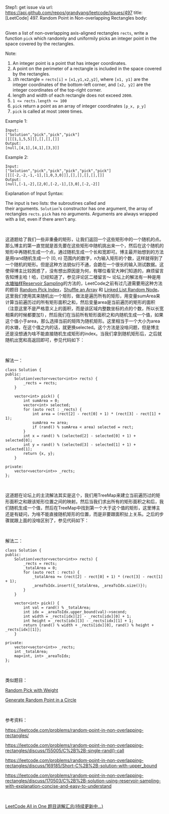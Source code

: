Step1: get issue via url: https://api.github.com/repos/grandyang/leetcode/issues/497 
 title:[LeetCode] 497. Random Point in Non-overlapping Rectangles 
 body:  
  

Given a list of non-overlapping axis-aligned rectangles `rects`, write a function `pick` which randomly and uniformily picks an integer point in the space covered by the rectangles.

Note:

  1. An integer point is a point that has integer coordinates. 
  2. A point on the perimeter of a rectangle is included in the space covered by the rectangles. 
  3. `i`th rectangle = `rects[i]` = `[x1,y1,x2,y2]`, where `[x1, y1]` are the integer coordinates of the bottom-left corner, and `[x2, y2]` are the integer coordinates of the top-right corner.
  4. length and width of each rectangle does not exceed `2000`.
  5. `1 <= rects.length <= 100`
  6. `pick` return a point as an array of integer coordinates `[p_x, p_y]`
  7. `pick` is called at most `10000` times.



Example 1:
    
    
    Input: 
    ["Solution","pick","pick","pick"]
    [[[[1,1,5,5]]],[],[],[]]
    Output: 
    [null,[4,1],[4,1],[3,3]]
    

Example 2:
    
    
    Input: 
    ["Solution","pick","pick","pick","pick","pick"]
    [[[[-2,-2,-1,-1],[1,0,3,0]]],[],[],[],[],[]]
    Output: 
    [null,[-1,-2],[2,0],[-2,-1],[3,0],[-2,-2]]

Explanation of Input Syntax:

The input is two lists: the subroutines called and their arguments. `Solution`'s constructor has one argument, the array of rectangles `rects`. `pick` has no arguments. Arguments are always wrapped with a list, even if there aren't any.

 

这道题给了我们一些非重叠的矩形，让我们返回一个这些矩形中的一个随机的点。那么博主的第一直觉就是首先要在这些矩形中随机挑出来一个，然后在这个随机的矩形中再随机生成一个点，通过随机生成一个长和宽即可。博主最开始想到的方法是用rand随机生成一个 [0, n) 范围内的数字，n为输入矩形的个数，这样就得到了一个随机的矩形。但是这种方法貌似行不通，会跪在一个很长的输入测试数据。这使得博主比较困惑了，没有想出原因是为何，有哪位看官大神们知道的，麻烦留言告知博主哈！哈，已经知道了，参见评论区二楼留言～ 论坛上的解法有一种是用[水塘抽样Reservoir Sampling](https://zh.wikipedia.org/wiki/%E6%B0%B4%E5%A1%98%E6%8A%BD%E6%A8%A3)的方法的，LeetCode之前有过几道需要用这种方法的题目 [Random Pick Index](https://www.cnblogs.com/grandyang/p/5875509.html)，[Shuffle an Array](http://www.cnblogs.com/grandyang/p/5783392.html) 和 [Linked List Random Node](http://www.cnblogs.com/grandyang/p/5759926.html)。这里我们使用其来随机出一个矩形，做法是遍历所有的矩形，用变量sumArea来计算当前遍历过的所有矩形面积之和，然后变量area是当前遍历的矩形的面积（注意这里不是严格意义上的面积，而是该区域内整数坐标的点的个数，所以长宽相乘的时候都要加1），然后我们在当前所有矩形面积之和内随机生成一个值，如果这个值小于area，那么选择当前的矩阵为随机矩形。这里相当于一个大小为area的水塘，在这个值之内的话，就更换selected。这个方法是没啥问题，但是博主还是没想通为啥不能直接随机生成矩形的index。当我们拿到随机矩形后，之后就随机出宽和高返回即可，参见代码如下：

 

解法一：
    
    
    class Solution {
    public:
        Solution(vector<vector<int>> rects) {
            _rects = rects;
        }
        
        vector<int> pick() {
            int sumArea = 0;
            vector<int> selected;
            for (auto rect : _rects) {
                int area = (rect[2] - rect[0] + 1) * (rect[3] - rect[1] + 1);
                sumArea += area;
                if (rand() % sumArea < area) selected = rect;
            }
            int x = rand() % (selected[2] - selected[0] + 1) + selected[0];
            int y = rand() % (selected[3] - selected[1] + 1) + selected[1];
            return {x, y};
        }
    
    private:
        vector<vector<int>> _rects;
    };

 

这道题在论坛上的主流解法其实是这个，我们用TreeMap来建立当前遍历过的矩形面积之和跟该矩形位置之间的映射。然后当我们求出所有的矩形面积之和后，我们随机生成一个值，然后在TreeMap中找到第一个大于这个值的矩形，这里博主还是有疑问，为啥不能直接随机矩形的位置，而是非要跟面积扯上关系。之后的步骤就跟上面的没啥区别了，参见代码如下：

 

解法二：
    
    
    class Solution {
    public:
        Solution(vector<vector<int>> rects) {
            _rects = rects;
            _totalArea = 0;
            for (auto rect : rects) {
                _totalArea += (rect[2] - rect[0] + 1) * (rect[3] - rect[1] + 1);
                _areaToIdx.insert({_totalArea, _areaToIdx.size()});
            }
        }
        
        vector<int> pick() {
            int val = rand() % _totalArea;
            int idx = _areaToIdx.upper_bound(val)->second;
            int width = _rects[idx][2] - _rects[idx][0] + 1;
            int height = _rects[idx][3] - _rects[idx][1] + 1;
            return {rand() % width + _rects[idx][0], rand() % height + _rects[idx][1]};
        }
    
    private:
        vector<vector<int>> _rects;
        int _totalArea;
        map<int, int> _areaToIdx;
    };

 

类似题目：

[Random Pick with Weight](https://www.cnblogs.com/grandyang/p/9784690.html)

[Generate Random Point in a Circle](https://www.cnblogs.com/grandyang/p/9741220.html)

 

参考资料：

<https://leetcode.com/problems/random-point-in-non-overlapping-rectangles/>

<https://leetcode.com/problems/random-point-in-non-overlapping-rectangles/discuss/155005/C%2B%2B-single-rand()-call>

<https://leetcode.com/problems/random-point-in-non-overlapping-rectangles/discuss/169185/Short-C%2B%2B-solution-with-upper_bound>

<https://leetcode.com/problems/random-point-in-non-overlapping-rectangles/discuss/170503/C%2B%2B-solution-using-reservoir-sampling-with-explanation-concise-and-easy-to-understand>

 

[LeetCode All in One 题目讲解汇总(持续更新中...)](http://www.cnblogs.com/grandyang/p/4606334.html)
